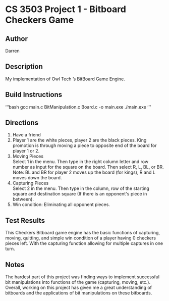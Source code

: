 # CS 3503 Project 1 - Bitboard Checkers Game

## Author
Darren

## Description
My implementation of Owl Tech ’s BitBoard Game Engine.

## Build Instructions
‘‘‘bash
gcc main.c BitManipulation.c Board.c -o main.exe
./main.exe
‘‘‘

## Directions
1. Have a friend<br>
2. Player 1 are the white pieces, player 2 are the black pieces. King promotion is through moving a piece to opposite end of the board for player 1 or 2. <br>
3. Moving Pieces <br>
Select 1 in the menu. Then type in the right column letter and row number as input for the square on the board. Then select R, L, BL, or BR. Note: BL and BR for player 2 moves up the board (for kings), R and L moves down the board.<br>
4. Capturing Pieces <br>
Select 2 in the menu. Then type in the column, row of the starting square and destination square (If there is an opponent's piece in between).<br>
5. Win condition: Eliminating all opponent pieces.

## Test Results
This Checkers Bitboard game engine has the basic functions of capturing, moving, quitting, and simple win condition of a player having 0 checkers pieces left. With the capturing function allowing for multiple captures in one turn.

## Notes
The hardest part of this project was finding ways to implement successful bit manipulations into functions of the game (capturing, moving, etc.). 
<br>Overall, working on this project has given me a great understanding of bitboards and the applications of bit manipulations on these bitboards.<br>